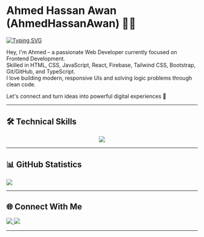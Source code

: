 # Ahmed Hassan Awan (AhmedHassanAwan) 👨‍💻

[![Typing SVG](https://readme-typing-svg.herokuapp.com/?font=Fira+Code&weight=600&size=26&duration=2500&pause=2000&color=00F7FF&background=0D111700&center=true&vCenter=true&width=580&height=60&lines=👋+Hello%2C+I'm+Ahmed+Hassan+Awan!;💻+Professional+Frontend+Web+Developer;⚛️+React.js+%26+Next.js;🔥+TypeScript+Firebase+Javascript;🎨+UI%2FUX+Design+with+Tailwind+CSS;🚀+Building+Scalable+Web+Applications;🐙+GitHub+Open-Source+Contributor)](https://git.io/typing-svg)


Hey, I'm Ahmed – a passionate Web Developer currently focused on Frontend Development.  
Skilled in HTML, CSS, JavaScript, React, Firebase, Tailwind CSS, Bootstrap, Git/GitHub, and TypeScript.  
I love building modern, responsive UIs and solving logic problems through clean code.

Let's connect and turn ideas into powerful digital experiences 🚀

---

## 🛠️ Technical Skills

<div align="center">
  <img src="https://skillicons.dev/icons?i=html,css,js,ts,react,firebase,tailwind,bootstrap,nodejs,express,mongodb,git,github,nextjs,vscode" />
</div>

---

## 📊 GitHub Statistics

<img src="https://camo.githubusercontent.com/e16ae3f03c6026dec0974b28eb00d57abcc364c34fbfdaa42c71bf00439fcb13/68747470733a2f2f6769746875622d726561646d652d73746174732e76657263656c2e6170702f6170693f757365726e616d653d41686d656448617373616e4177616e267468656d653d6769746875625f6461726b2673686f775f69636f6e733d7472756526686964655f626f726465723d7472756526686964655f7469746c653d74727565" />

---

## 🌐 Connect With Me

<div align="start">
  <a href="https://www.linkedin.com/in/ahmed-hassan-awan-778136329/">
    <img src="https://skillicons.dev/icons?i=linkedin" />
  </a>
  <a href="mailto:ahmedhassanawan1@gmail.com">
    <img src="https://skillicons.dev/icons?i=gmail" />
  </a>
</div>

---
